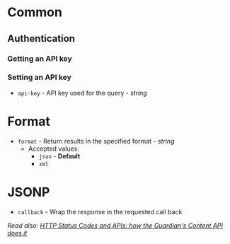 Common
=======

##  Authentication
### Getting an API key
### Setting an API key
* `api-key` - API key used for the query  - *string*

Format
=======
* `format` - Return results in the specified format - *string*
    * Accepted values:
        * `json` - __Default__
        * `xml`

JSONP
=====
* `callback` - Wrap the response in the requested call back

*Read also: [HTTP Status Codes and APIs: how the Guardian's Content API does it](http://www.theguardian.com/info/developer-blog/2012/jul/16/http-status-codes-jsonp)*
